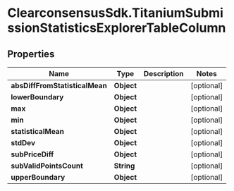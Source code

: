 # ClearconsensusSdk.TitaniumSubmissionStatisticsExplorerTableColumn

## Properties

Name | Type | Description | Notes
------------ | ------------- | ------------- | -------------
**absDiffFromStatisticalMean** | **Object** |  | [optional] 
**lowerBoundary** | **Object** |  | [optional] 
**max** | **Object** |  | [optional] 
**min** | **Object** |  | [optional] 
**statisticalMean** | **Object** |  | [optional] 
**stdDev** | **Object** |  | [optional] 
**subPriceDiff** | **Object** |  | [optional] 
**subValidPointsCount** | **String** |  | [optional] 
**upperBoundary** | **Object** |  | [optional] 


